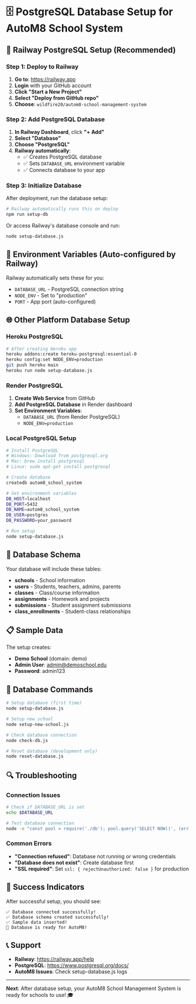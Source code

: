 # 🗄️ PostgreSQL Database Setup for AutoM8 School System

## 🚄 Railway PostgreSQL Setup (Recommended)

### Step 1: Deploy to Railway
1. **Go to**: https://railway.app
2. **Login** with your GitHub account
3. **Click "Start a New Project"**
4. **Select "Deploy from GitHub repo"**
5. **Choose**: `wildfire20/autom8-school-management-system`

### Step 2: Add PostgreSQL Database
1. **In Railway Dashboard**, click **"+ Add"**
2. **Select "Database"**
3. **Choose "PostgreSQL"**
4. **Railway automatically**:
   - ✅ Creates PostgreSQL database
   - ✅ Sets `DATABASE_URL` environment variable
   - ✅ Connects database to your app

### Step 3: Initialize Database
After deployment, run the database setup:

```bash
# Railway automatically runs this on deploy
npm run setup-db
```

Or access Railway's database console and run:
```bash
node setup-database.js
```

## 🔧 Environment Variables (Auto-configured by Railway)

Railway automatically sets these for you:
- `DATABASE_URL` - PostgreSQL connection string
- `NODE_ENV` - Set to "production"
- `PORT` - App port (auto-configured)

## 🌐 Other Platform Database Setup

### Heroku PostgreSQL
```bash
# After creating Heroku app
heroku addons:create heroku-postgresql:essential-0
heroku config:set NODE_ENV=production
git push heroku main
heroku run node setup-database.js
```

### Render PostgreSQL
1. **Create Web Service** from GitHub
2. **Add PostgreSQL Database** in Render dashboard
3. **Set Environment Variables**:
   - `DATABASE_URL` (from Render PostgreSQL)
   - `NODE_ENV=production`

### Local PostgreSQL Setup
```bash
# Install PostgreSQL
# Windows: Download from postgresql.org
# Mac: brew install postgresql
# Linux: sudo apt-get install postgresql

# Create database
createdb autom8_school_system

# Set environment variables
DB_HOST=localhost
DB_PORT=5432
DB_NAME=autom8_school_system
DB_USER=postgres
DB_PASSWORD=your_password

# Run setup
node setup-database.js
```

## 🎯 Database Schema

Your database will include these tables:
- **schools** - School information
- **users** - Students, teachers, admins, parents
- **classes** - Class/course information
- **assignments** - Homework and projects
- **submissions** - Student assignment submissions
- **class_enrollments** - Student-class relationships

## 📋 Sample Data

The setup creates:
- **Demo School** (domain: demo)
- **Admin User**: admin@demoschool.edu
- **Password**: admin123

## 🚀 Database Commands

```bash
# Setup database (first time)
node setup-database.js

# Setup new school
node setup-new-school.js

# Check database connection
node check-db.js

# Reset database (development only)
node reset-database.js
```

## 🔍 Troubleshooting

### Connection Issues
```bash
# Check if DATABASE_URL is set
echo $DATABASE_URL

# Test database connection
node -e "const pool = require('./db'); pool.query('SELECT NOW()', (err, res) => { console.log(err ? err : res.rows[0]); pool.end(); });"
```

### Common Errors
- **"Connection refused"**: Database not running or wrong credentials
- **"Database does not exist"**: Create database first
- **"SSL required"**: Set `ssl: { rejectUnauthorized: false }` for production

## 🎉 Success Indicators

After successful setup, you should see:
```
✅ Database connected successfully!
✅ Database schema created successfully!
✅ Sample data inserted!
🚀 Database is ready for AutoM8!
```

## 📞 Support

- **Railway**: https://railway.app/help
- **PostgreSQL**: https://www.postgresql.org/docs/
- **AutoM8 Issues**: Check setup-database.js logs

---

**Next**: After database setup, your AutoM8 School Management System is ready for schools to use! 🎓
